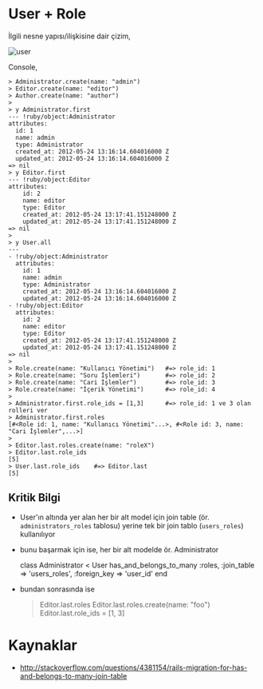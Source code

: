 # User + Role

İlgili nesne yapısı/ilişkisine dair çizim,

![user](http://yuml.me/3dff02a2.jpg)

Console,

    > Administrator.create(name: "admin")
    > Editor.create(name: "editor")
    > Author.create(name: "author")
    > 
    > y Administrator.first
    --- !ruby/object:Administrator
    attributes:
      id: 1
      name: admin
      type: Administrator
      created_at: 2012-05-24 13:16:14.604016000 Z
      updated_at: 2012-05-24 13:16:14.604016000 Z
    => nil
    > y Editor.first
    --- !ruby/object:Editor
    attributes:
        id: 2
        name: editor
        type: Editor
        created_at: 2012-05-24 13:17:41.151248000 Z
        updated_at: 2012-05-24 13:17:41.151248000 Z
    => nil
    >
    > y User.all
    ---
    - !ruby/object:Administrator
      attributes:
        id: 1
        name: admin
        type: Administrator
        created_at: 2012-05-24 13:16:14.604016000 Z
        updated_at: 2012-05-24 13:16:14.604016000 Z
    - !ruby/object:Editor
      attributes:
        id: 2
        name: editor
        type: Editor
        created_at: 2012-05-24 13:17:41.151248000 Z
        updated_at: 2012-05-24 13:17:41.151248000 Z
    => nil
    >
    > Role.create(name: "Kullanıcı Yönetimi")   #=> role_id: 1
    > Role.create(name: "Soru İşlemleri")       #=> role_id: 2
    > Role.create(name: "Cari İşlemler")        #=> role_id: 3
    > Role.create(name: "İçerik Yönetimi")      #=> role_id: 4
    >
    > Administrator.first.role_ids = [1,3]      #=> role_id: 1 ve 3 olan rolleri ver
    > Administrator.first.roles
    [#<Role id: 1, name: "Kullanıcı Yönetimi"...>, #<Role id: 3, name: "Cari İşlemler",...>]
    >
    > Editor.last.roles.create(name: "roleX")
    > Editor.last.role_ids
    [5]
    > User.last.role_ids    #=> Editor.last
    [5]

## Kritik Bilgi

- User'ın altında yer alan her bir alt model için join table (ör.
  `administrators_roles` tablosu) yerine tek bir join tablo (`users_roles`)
  kullanılıyor

- bunu başarmak için ise, her bir alt modelde ör. Administrator

    class Administrator < User
        has_and_belongs_to_many :roles, :join_table => 'users_roles', 
            :foreign_key => 'user_id'
    end

- bundan sonrasında ise

    > Editor.last.roles
    > Editor.last.roles.create(name: "foo")
    > Editor.last.role_ids = [1, 3]

# Kaynaklar

- http://stackoverflow.com/questions/4381154/rails-migration-for-has-and-belongs-to-many-join-table
